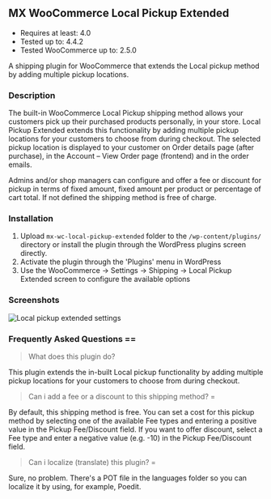 ## MX WooCommerce Local Pickup Extended 

* Requires at least: 4.0
* Tested up to: 4.4.2
* Tested WooCommerce up to: 2.5.0

A shipping plugin for WooCommerce that extends the Local pickup method by adding multiple pickup locations.

### Description

The built-in WooCommerce Local Pickup shipping method allows your customers pick up their purchased products personally, in your store. Local Pickup Extended extends this functionality by adding multiple pickup locations for your customers to choose from during checkout. The selected pickup location is displayed to your customer on Order details page (after purchase), in the Account – View Order page (frontend) and in the order emails. 

Admins and/or shop managers can configure and offer a fee or discount for pickup in terms of fixed amount, fixed amount per product or percentage of cart total. If not defined the shipping method is free of charge.

### Installation

1. Upload `mx-wc-local-pickup-extended` folder to the `/wp-content/plugins/` directory or install the plugin through the WordPress plugins screen directly.
2. Activate the plugin through the 'Plugins' menu in WordPress
3. Use the WooCommerce -> Settings -> Shipping -> Local Pickup Extended screen to configure the available options

### Screenshots

![Local pickup extended settings](http://media-x.hr/wp-content/uploads/2016/03/Local-pickup-extended-Settings.jpeg)

### Frequently Asked Questions ==

> What does this plugin do? 

This plugin extends the in-built Local pickup functionality by adding multiple pickup locations for your customers to choose from during checkout.

> Can i add a fee or a discount to this shipping method? =

By default, this shipping method is free. You can set a cost for this pickup method by selecting one of the available Fee types and entering a positive value in the Pickup Fee/Discount field. If you want to offer discount, select a Fee type and enter a negative value (e.g. -10) in the Pickup Fee/Discount field.

> Can i localize (translate) this plugin? =

Sure, no problem. There's a POT file in the languages folder so you can localize it by using, for example, Poedit.

